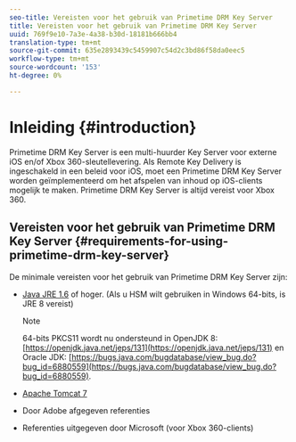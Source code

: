```yaml
---
seo-title: Vereisten voor het gebruik van Primetime DRM Key Server
title: Vereisten voor het gebruik van Primetime DRM Key Server
uuid: 769f9e10-7a3e-4a38-b30d-18181b666bb4
translation-type: tm+mt
source-git-commit: 635e2893439c5459907c54d2c3bd86f58da0eec5
workflow-type: tm+mt
source-wordcount: '153'
ht-degree: 0%

---
```



# Inleiding {#introduction}

Primetime DRM Key Server is een multi-huurder Key Server voor externe iOS en/of Xbox 360-sleutellevering. Als Remote Key Delivery is ingeschakeld in een beleid voor iOS, moet een Primetime DRM Key Server worden geïmplementeerd om het afspelen van inhoud op iOS-clients mogelijk te maken. Primetime DRM Key Server is altijd vereist voor Xbox 360.

## Vereisten voor het gebruik van Primetime DRM Key Server {#requirements-for-using-primetime-drm-key-server}

De minimale vereisten voor het gebruik van Primetime DRM Key Server zijn:

* [Java JRE 1.6](https://www.oracle.com/technetwork/java/javase/downloads/index.html) of hoger. (Als u HSM wilt gebruiken in Windows 64-bits, is JRE 8 vereist)

   >[!NOTE]
   >
   >64-bits PKCS11 wordt nu ondersteund in OpenJDK 8: [https://openjdk.java.net/jeps/131](https://openjdk.java.net/jeps/131) en Oracle JDK: [https://bugs.java.com/bugdatabase/view_bug.do?bug_id=6880559](https://bugs.java.com/bugdatabase/view_bug.do?bug_id=6880559).

* [Apache Tomcat 7](https://tomcat.apache.org)
* Door Adobe afgegeven referenties
* Referenties uitgegeven door Microsoft (voor Xbox 360-clients)